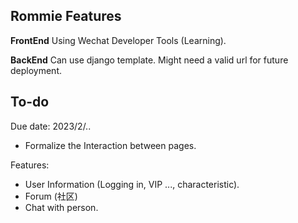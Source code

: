 ## Rommie Features



**FrontEnd**
Using Wechat Developer Tools (Learning).

**BackEnd**
Can use django template. Might need a valid url for future deployment.

## To-do

Due date: 2023/2/..

- Formalize the Interaction between pages.

Features: 
- User Information (Logging in, VIP ..., characteristic).
- Forum (社区)
- Chat with person.

